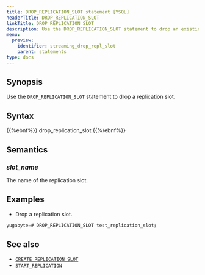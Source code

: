```yaml
---
title: DROP_REPLICATION_SLOT statement [YSQL]
headerTitle: DROP_REPLICATION_SLOT
linkTitle: DROP_REPLICATION_SLOT
description: Use the DROP_REPLICATION_SLOT statement to drop an existing replication slot.
menu:
  preview:
    identifier: streaming_drop_repl_slot
    parent: statements
type: docs
---
```


## Synopsis

Use the `DROP_REPLICATION_SLOT` statement to drop a replication slot.

## Syntax

{{%ebnf%}}
  drop_replication_slot
{{%/ebnf%}}

## Semantics

### *slot_name*

The name of the replication slot.

## Examples

- Drop a replication slot.

```sql
yugabyte=# DROP_REPLICATION_SLOT test_replication_slot;
```

## See also

- [`CREATE_REPLICATION_SLOT`](../streaming_create_repl_slot)
- [`START_REPLICATION`](../streaming_start_replication)
